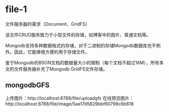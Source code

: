 # file-1

文件服务器的需求（Document、GridFS）

该文件CRUD服务致力于小型文件的存储，如博客中的图片、普通文档等。

Mongodb支持多种数据格式的存储，对于二进制的存储Mongodb数据库也不例外。因此，它能够很方便的用于存储文件。

鉴于Mongodb的BSON文档的数据量大小的限制（每个文档不超过16M），所有本文的文件服务器补充了Mongodb GridFS文件存储。

## mongodbGFS

上传图片：http://localhost:8788/file/uploadgfs
在线预览图片：http://localhost:8788/file/image/5ae17d5829bbf60798c6b618

